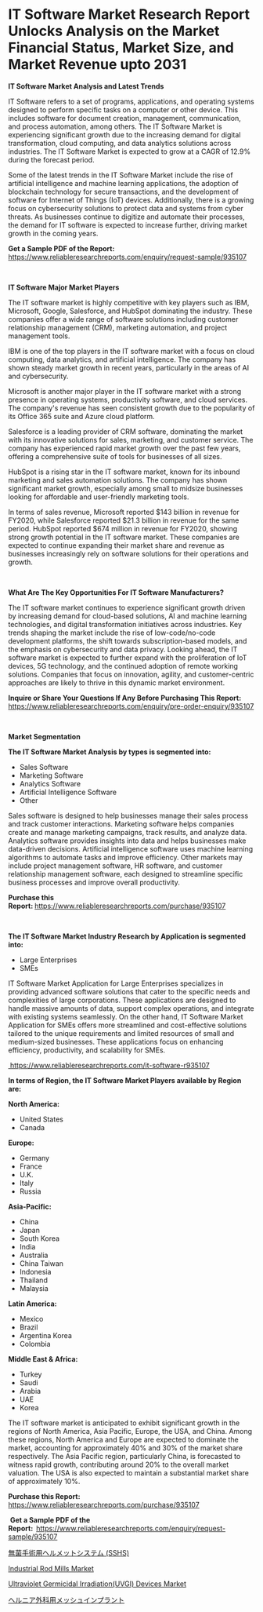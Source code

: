 <p><h1>IT Software Market Research Report Unlocks Analysis on the Market Financial Status, Market Size, and Market Revenue upto 2031</h1></p><p><strong>IT Software Market Analysis and Latest Trends</strong></p>
<p><p>IT Software refers to a set of programs, applications, and operating systems designed to perform specific tasks on a computer or other device. This includes software for document creation, management, communication, and process automation, among others. The IT Software Market is experiencing significant growth due to the increasing demand for digital transformation, cloud computing, and data analytics solutions across industries. The IT Software Market is expected to grow at a CAGR of 12.9% during the forecast period.</p><p>Some of the latest trends in the IT Software Market include the rise of artificial intelligence and machine learning applications, the adoption of blockchain technology for secure transactions, and the development of software for Internet of Things (IoT) devices. Additionally, there is a growing focus on cybersecurity solutions to protect data and systems from cyber threats. As businesses continue to digitize and automate their processes, the demand for IT software is expected to increase further, driving market growth in the coming years.</p></p>
<p><strong>Get a Sample PDF of the Report:&nbsp;</strong> <a href="https://www.reliableresearchreports.com/enquiry/request-sample/935107">https://www.reliableresearchreports.com/enquiry/request-sample/935107</a></p>
<p>&nbsp;</p>
<p><strong>IT Software Major Market Players</strong></p>
<p><p>The IT software market is highly competitive with key players such as IBM, Microsoft, Google, Salesforce, and HubSpot dominating the industry. These companies offer a wide range of software solutions including customer relationship management (CRM), marketing automation, and project management tools.</p><p>IBM is one of the top players in the IT software market with a focus on cloud computing, data analytics, and artificial intelligence. The company has shown steady market growth in recent years, particularly in the areas of AI and cybersecurity.</p><p>Microsoft is another major player in the IT software market with a strong presence in operating systems, productivity software, and cloud services. The company's revenue has seen consistent growth due to the popularity of its Office 365 suite and Azure cloud platform.</p><p>Salesforce is a leading provider of CRM software, dominating the market with its innovative solutions for sales, marketing, and customer service. The company has experienced rapid market growth over the past few years, offering a comprehensive suite of tools for businesses of all sizes.</p><p>HubSpot is a rising star in the IT software market, known for its inbound marketing and sales automation solutions. The company has shown significant market growth, especially among small to midsize businesses looking for affordable and user-friendly marketing tools.</p><p>In terms of sales revenue, Microsoft reported $143 billion in revenue for FY2020, while Salesforce reported $21.3 billion in revenue for the same period. HubSpot reported $674 million in revenue for FY2020, showing strong growth potential in the IT software market. These companies are expected to continue expanding their market share and revenue as businesses increasingly rely on software solutions for their operations and growth.</p></p>
<p>&nbsp;</p>
<p><strong>What Are The Key Opportunities For IT Software Manufacturers?</strong></p>
<p><p>The IT software market continues to experience significant growth driven by increasing demand for cloud-based solutions, AI and machine learning technologies, and digital transformation initiatives across industries. Key trends shaping the market include the rise of low-code/no-code development platforms, the shift towards subscription-based models, and the emphasis on cybersecurity and data privacy. Looking ahead, the IT software market is expected to further expand with the proliferation of IoT devices, 5G technology, and the continued adoption of remote working solutions. Companies that focus on innovation, agility, and customer-centric approaches are likely to thrive in this dynamic market environment.</p></p>
<p><strong>Inquire or Share Your Questions If Any Before Purchasing This Report:</strong> <a href="https://www.reliableresearchreports.com/enquiry/pre-order-enquiry/935107">https://www.reliableresearchreports.com/enquiry/pre-order-enquiry/935107</a></p>
<p>&nbsp;</p>
<p><strong>Market Segmentation</strong></p>
<p><strong>The IT Software Market Analysis by types is segmented into:</strong></p>
<p><ul><li>Sales Software</li><li>Marketing Software</li><li>Analytics Software</li><li>Artificial Intelligence Software</li><li>Other</li></ul></p>
<p><p>Sales software is designed to help businesses manage their sales process and track customer interactions. Marketing software helps companies create and manage marketing campaigns, track results, and analyze data. Analytics software provides insights into data and helps businesses make data-driven decisions. Artificial intelligence software uses machine learning algorithms to automate tasks and improve efficiency. Other markets may include project management software, HR software, and customer relationship management software, each designed to streamline specific business processes and improve overall productivity.</p></p>
<p><strong>Purchase this Report:&nbsp;</strong><a href="https://www.reliableresearchreports.com/purchase/935107">https://www.reliableresearchreports.com/purchase/935107</a></p>
<p>&nbsp;</p>
<p><strong>The IT Software Market Industry Research by Application is segmented into:</strong></p>
<p><ul><li>Large Enterprises</li><li>SMEs</li></ul></p>
<p><p>IT Software Market Application for Large Enterprises specializes in providing advanced software solutions that cater to the specific needs and complexities of large corporations. These applications are designed to handle massive amounts of data, support complex operations, and integrate with existing systems seamlessly. On the other hand, IT Software Market Application for SMEs offers more streamlined and cost-effective solutions tailored to the unique requirements and limited resources of small and medium-sized businesses. These applications focus on enhancing efficiency, productivity, and scalability for SMEs.</p></p>
<p><a href="https://www.reliableresearchreports.com/it-software-r935107">&nbsp;https://www.reliableresearchreports.com/it-software-r935107</a></p>
<p><strong>In terms of Region, the IT Software Market Players available by Region are:</strong></p>
<p>
    <p> <strong> North America: </strong>
        <ul>
            <li>United States</li>
            <li>Canada</li>
        </ul>
        </p> 
    <p> <strong> Europe: </strong>
        <ul>
            <li>Germany</li>
            <li>France</li>
            <li>U.K.</li>
            <li>Italy</li>
            <li>Russia</li>
        </ul>
        </p> 
    <p> <strong> Asia-Pacific: </strong>
        <ul>
            <li>China</li>
            <li>Japan</li>
            <li>South Korea</li>
            <li>India</li>
            <li>Australia</li>
            <li>China Taiwan</li>
            <li>Indonesia</li>
            <li>Thailand</li>
            <li>Malaysia</li>
        </ul>
        </p> 
    <p> <strong> Latin America: </strong>
        <ul>
            <li>Mexico</li>
            <li>Brazil</li>
            <li>Argentina Korea</li>
            <li>Colombia</li>
        </ul>
        </p> 
    <p> <strong> Middle East & Africa: </strong>
        <ul>
            <li>Turkey</li>
            <li>Saudi</li>
            <li>Arabia</li>
            <li>UAE</li>
            <li>Korea</li>
        </ul>
    </p>
    </p>
<p><p>The IT software market is anticipated to exhibit significant growth in the regions of North America, Asia Pacific, Europe, the USA, and China. Among these regions, North America and Europe are expected to dominate the market, accounting for approximately 40% and 30% of the market share respectively. The Asia Pacific region, particularly China, is forecasted to witness rapid growth, contributing around 20% to the overall market valuation. The USA is also expected to maintain a substantial market share of approximately 10%.</p></p>
<p><strong>Purchase this Report: </strong><a href="https://www.reliableresearchreports.com/purchase/935107">https://www.reliableresearchreports.com/purchase/935107</a></p>
<p>&nbsp;<strong>Get a Sample PDF of the Report:&nbsp;&nbsp;</strong><a href="https://www.reliableresearchreports.com/enquiry/request-sample/935107">https://www.reliableresearchreports.com/enquiry/request-sample/935107</a></p>
<p><strong></strong></p>
<p><p><a href="https://github.com/deonnorth8/Market-Research-Report-List-1/blob/main/6570730170893.md">無菌手術用ヘルメットシステム (SSHS)</a></p><p><a href="https://github.com/suitykhatun12/Market-Research-Report-List-1/blob/main/industrial-rod-mills-market.md">Industrial Rod Mills Market</a></p><p><a href="https://github.com/khadijahesham19/Market-Research-Report-List-1/blob/main/ultraviolet-germicidal-irradiationuvgi-devices-market.md">Ultraviolet Germicidal Irradiation(UVGI) Devices Market</a></p><p><a href="https://github.com/LizaHeller2023/Market-Research-Report-List-1/blob/main/2346609170894.md">ヘルニア外科用メッシュインプラント</a></p></p>